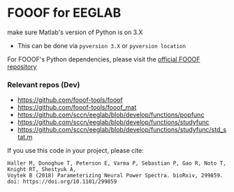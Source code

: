 # FOOOF for EEGLAB

make sure Matlab's version of Python is on 3.X
- This can be done via `pyversion 3.X` or `pyversion location`

For FOOOF's Python dependencies, please visit the [official FOOOF repository](https://github.com/fooof-tools/fooof)

### Relevant repos (Dev)
- https://github.com/fooof-tools/fooof
- https://github.com/fooof-tools/fooof_mat
- https://github.com/sccn/eeglab/blob/develop/functions/popfunc
- https://github.com/sccn/eeglab/blob/develop/functions/studyfunc
- https://github.com/sccn/eeglab/blob/develop/functions/studyfunc/std_stat.m

If you use this code in your project, please cite:

    Haller M, Donoghue T, Peterson E, Varma P, Sebastian P, Gao R, Noto T, Knight RT, Shestyuk A,
    Voytek B (2018) Parameterizing Neural Power Spectra. bioRxiv, 299859.
    doi: https://doi.org/10.1101/299859
